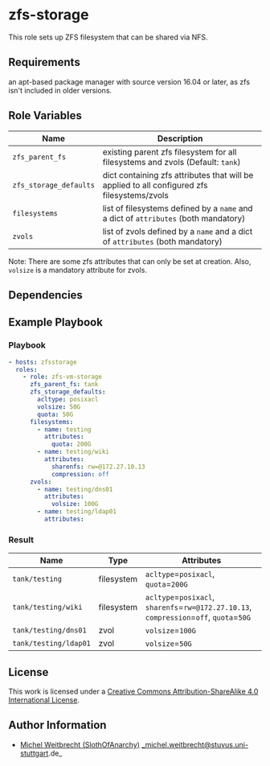 # zfs-storage

This role sets up ZFS filesystem that can be shared via NFS.


## Requirements

an apt-based package manager with source version 16.04 or later, as zfs isn't included in older versions.


## Role Variables

| Name                  | Description                                                                                 |
|-----------------------|---------------------------------------------------------------------------------------------|
| `zfs_parent_fs`           | existing parent zfs filesystem for all filesystems and zvols (Default: `tank`)              |
| `zfs_storage_defaults`| dict containing zfs attributes that will be applied to all configured zfs filesystems/zvols |
| `filesystems`         | list of filesystems defined by a `name` and a dict of `attributes` (both mandatory)         |
| `zvols`               | list of zvols defined by a `name` and a dict of `attributes` (both mandatory)               |

Note: There are some zfs attributes that can only be set at creation. Also, `volsize` is a mandatory attribute for zvols.

## Dependencies

## Example Playbook

### Playbook

```yml
- hosts: zfsstorage
  roles:
    - role: zfs-vm-storage
      zfs_parent_fs: tank
      zfs_storage_defaults:
        acltype: posixacl
        volsize: 50G
        quota: 50G
      filesystems:
        - name: testing
          attributes:
            quota: 200G
        - name: testing/wiki
          attributes:
            sharenfs: rw=@172.27.10.13
            compression: off
      zvols:
        - name: testing/dns01
          attributes:
            volsize: 100G
        - name: testing/ldap01
          attributes:
```

### Result

| Name                  | Type      | Attributes                                                                              |
|-----------------------|-----------|-----------------------------------------------------------------------------------------|
| `tank/testing`        | filesystem| `acltype`=`posixacl`, `quota`=`200G`                                                    |
| `tank/testing/wiki`   | filesystem| `acltype`=`posixacl`, `sharenfs`=`rw=@172.27.10.13`, `compression`=`off`, `quota`=`50G` |
| `tank/testing/dns01`  | zvol      | `volsize`=`100G`                                                                       |
| `tank/testing/ldap01` | zvol      | `volsize`=`50G`                                                                          |



## License

This work is licensed under a [Creative Commons Attribution-ShareAlike 4.0 International License](http://creativecommons.org/licenses/by-sa/4.0/).


## Author Information

 * [Michel Weitbrecht (SlothOfAnarchy)](https://github.com/SlothOfAnarchy) _michel.weitbrecht@stuvus.uni-stuttgart.de_
